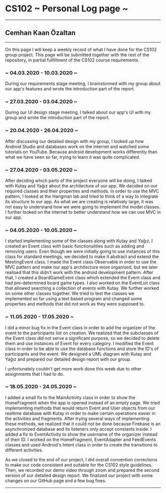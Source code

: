 # CS102 ~ Personal Log page ~
****
## Cemhan Kaan Özaltan
****

On this page I will keep a weekly record of what I have done for the CS102 group project. This page will be submitted together with the rest of the repository, in partial fulfillment of the CS102 course requirements.

### ~ 04.03.2020 - 10.03.2020 ~
During our requirements stage meeting, I brainstormed with my group about our app's features and wrote the introduction part of the report.

### ~ 27.03.2020 - 03.04.2020 ~
During our UI design stage meeting, I talked about our app's UI with my group and wrote the introduction part of the report.

### ~ 20.04.2020 - 26.04.2020 ~
After discussing our detailed design with my group, I looked up how Android Studio and databases work on the internet and watched some tutorials on YouTube. Because android development works differently than what we have seen so far, trying to learn it was quite complicated.

### ~ 27.04.2020 - 03.05.2020 ~
After deciding which parts of the project everyone will be doing, I talked with Kutay and Yağız about the architecture of our app. We decided on our required classes and their properties and methods. In order to use the MVC pattern, I looked at the Hangman lab and tried to think of a way to integrate its structure to our app. As what we are creating is relatively large, it was not easy to understand how we were going to implement the model classes. I further looked on the internet to better understand how we can use MVC in our app.

### ~ 04.05.2020 - 10.05.2020 ~
I started implementing some of the classes along with Kutay and Yağız. I created an Event class with basic functionalities such as adding and removing users. Even though we were initially going to use instances of this class for standard meetings, we decided to make it abstract and extend the MeetingEvent class. I made the Event class Observable in order to use the MVC pattern and make our app's architecture more organised, but we later realised that this didn't work with the android development pattern. After that, I created a BoardGameEvent class which extended the Event class and had pre-determined board game types. I also worked on the EventList class that allowed searching a collection of events with Kutay. We further worked on some other classes together. We tried to test the classes we implemented so far using a text based program and changed some properties and methods that did not work as they were supposed to.

### ~ 11.05.2020 - 17.05.2020 ~
I did a minor bug fix in the Event class in order to add the organizer of the event to the participants list on creation. We realized that the subclasses of the Event class did not serve a significant purpose, so we decided to delete them and use instances of Event for every category. I modified the Event class in order to be able to use the database functions and store the ID's of participants and the event. We designed a UML diagram with Kutay and Yağız and prepared our detailed design report with our group.

I unfortunately couldn't get more work done this week due to other assignments that I had to do.

### ~ 18.05.2020 - 24.05.2020 ~
I added a small fix to the MainActivity class in order to show the HomeFragment when the app is opened instead of an empty page. We tried implementing methods that would return Event and User objects from our realtime database with Kutay in order to make certain operations easier in the activities and fragments. After trying several ways of implementing these methods, we realized that it could not be done because Firebase is an asynchronized database and its listeners only accept constants inside. I added a fix to EventActivity to show the username of the organizer instead of their ID. I worked on the HomeFragment, EventAdapter and FeedEvents classes and used Android's Intent class in order to create the transitions to different activities.

As we closed to the end of our project, I did overall convention corrections to make our code consistent and suitable for the CS102 style guidelines. Then, we recorded our demo video through zoom and prepared the second version of our detailed design report. We finalized our project with some changes on our GitHub page and a few bug fixes.

****
